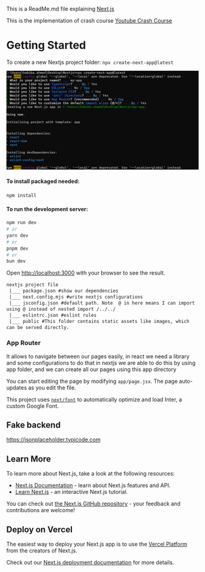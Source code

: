 This is a ReadMe.md file explaining [Next.js](https://nextjs.org/)

This is the implementation of crash course [Youtube Crash Course](https://www.youtube.com/watch?v=vCOSTG10Y4o)

# Getting Started

To create a new Nextjs project folder:
`npx create-next-app@latest`

![Image Description](28.02.2024_16.55.25_REC.png)

#### To install packaged needed:

```npm install```

#### To run the development server:

```bash
npm run dev
# or
yarn dev
# or
pnpm dev
# or
bun dev
```

Open [http://localhost:3000](http://localhost:3000) with your browser to see the result.

```
nextjs project file
 |___ package.json #show our dependencies
 |___ next.config.mjs #write nextjs configurations
 |___ jsconfig.json #default path. Note  @ in here means I can import using @ instead of nested import /../../
 |___ eslintrc.json #eslint rules
 |___ public #This folder contains static assets like images, which can be served directly. 
```

### App Router

It allows to navigate between our pages easily, in react we need a library and some configurations to do that in nextjs
we are able to do this by using app folder, and we can create all our pages using this app directory

You can start editing the page by modifying `app/page.jsx`. The page auto-updates as you edit the file.

This project uses [`next/font`](https://nextjs.org/docs/basic-features/font-optimization) to automatically optimize and
load Inter, a custom Google Font.

## Fake backend

https://jsonplaceholder.typicode.com

## Learn More

To learn more about Next.js, take a look at the following resources:

- [Next.js Documentation](https://nextjs.org/docs) - learn about Next.js features and API.
- [Learn Next.js](https://nextjs.org/learn) - an interactive Next.js tutorial.

You can check out [the Next.js GitHub repository](https://github.com/vercel/next.js/) - your feedback and contributions
are welcome!

## Deploy on Vercel

The easiest way to deploy your Next.js app is to use
the [Vercel Platform](https://vercel.com/new?utm_medium=default-template&filter=next.js&utm_source=create-next-app&utm_campaign=create-next-app-readme)
from the creators of Next.js.

Check out our [Next.js deployment documentation](https://nextjs.org/docs/deployment) for more details.
